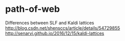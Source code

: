 # path-of-web

Differences between SLF and Kaldi lattices  
http://blog.csdn.net/shensccs/article/details/54729855  
http://senarvi.github.io/2016/12/15/kaldi-lattices  
